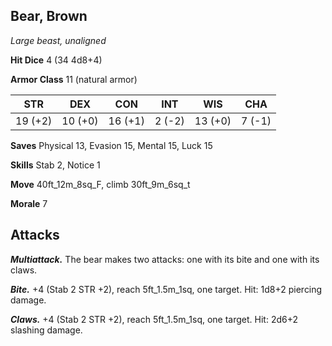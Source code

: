## Bear, Brown

*Large beast, unaligned*

**Hit Dice** 4 (34 4d8+4)

**Armor Class** 11 (natural armor)

| STR     | DEX     | CON     | INT     | WIS     | CHA     |
|---------|---------|---------|---------|---------|---------|
| 19 (+2) | 10 (+0) | 16 (+1) |  2 (-2) | 13 (+0) |  7 (-1) |

**Saves** Physical 13, Evasion 15, Mental 15, Luck 15

**Skills** Stab 2, Notice 1

**Move** 40ft_12m_8sq_F, climb 30ft_9m_6sq_t

**Morale** 7

## Attacks

***Multiattack.*** The bear makes two attacks: one with its bite and one with its claws.

***Bite.*** +4 (Stab 2 STR +2), reach 5ft_1.5m_1sq, one target. Hit: 1d8+2 piercing damage.

***Claws.*** +4 (Stab 2 STR +2), reach 5ft_1.5m_1sq, one target. Hit: 2d6+2 slashing damage.

